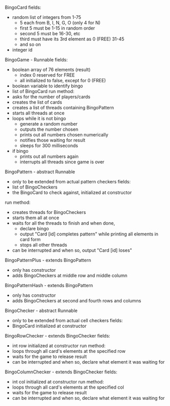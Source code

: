 BingoCard
fields: 
- random list of integers from 1-75
	- 5 each from B, I, N, G, O (only 4 for N)
	- first 5 must be 1-15 in random order
	- second 5 must be 16-30, etc
	- third must have its 3rd element as 0 (FREE) 31-45
	- and so on
- integer id

BingoGame - Runnable
fields: 
- boolean array of 76 elements (result)
	- index 0 reserved for FREE
	- all initialized to false, except for 0 (FREE)
- boolean variable to identify bingo
- list of BingoCard
run method:
- asks for the number of players/cards
- creates the list of cards
- creates a list of threads containing BingoPattern
- starts all threads at once
- loops while it is not bingo
	- generate a random number
	- outputs the number chosen
	- prints out all numbers chosen numerically
	- notifies those waiting for result
	- sleeps for 300 milliseconds
- if bingo
	- prints out all numbers again
	- interrupts all threads since game is over

BingoPattern - abstract Runnable
- only to be extended from actual pattern checkers
fields:
- list of BingoCheckers
- the BingoCard to check against, initialized at constructor

run method:
- creates threads for BingoCheckers
- starts them all at once
- waits for all the threads to finish and when done,
	- declare bingo 
	- output "Card [id] completes pattern" while printing all elements in card form
	- stops all other threads
- can be interrupted and when so, output "Card [id] loses"

BingoPatternPlus - extends BingoPattern
- only has constructor
- adds BingoCheckers at middle row and middle column

BingoPatternHash - extends BingoPattern
- only has constructor
- adds BingoCheckers at second and fourth rows and columns	


BingoChecker - abstract Runnable
- only to be extended from actual cell checkers
fields:
- BingoCard initialized at constructor

BingoRowChecker - extends BingoChecker
fields:
- int row initialized at constructor
run method:
- loops through all card's elements at the specified row
- waits for the game to release result
- can be interrupted and when so, declare what element it was waiting for

BingoColumnChecker - extends BingoChecker
fields:
- int col initialized at constructor
run method:
- loops through all card's elements at the specified col
- waits for the game to release result
- can be interrupted and when so, declare what element it was waiting for
